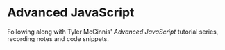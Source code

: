 # Advanced JavaScript
Following along with Tyler McGinnis' *Advanced JavaScript* tutorial series, recording notes and code snippets.


